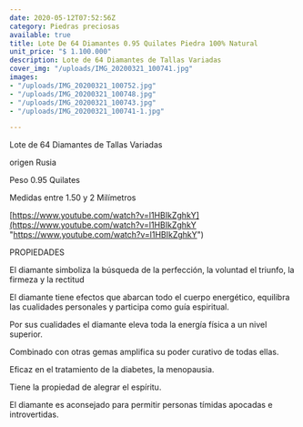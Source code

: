 ```yaml
---
date: 2020-05-12T07:52:56Z
category: Piedras preciosas
available: true
title: Lote De 64 Diamantes 0.95 Quilates Piedra 100% Natural
unit_price: "$ 1.100.000"
description: Lote de 64 Diamantes de Tallas Variadas
cover_img: "/uploads/IMG_20200321_100741.jpg"
images:
- "/uploads/IMG_20200321_100752.jpg"
- "/uploads/IMG_20200321_100748.jpg"
- "/uploads/IMG_20200321_100743.jpg"
- "/uploads/IMG_20200321_100741-1.jpg"

---
```

Lote de 64 Diamantes de Tallas Variadas

origen Rusia 

Peso 0.95 Quilates 

Medidas entre 1.50 y 2 Milímetros 

[https://www.youtube.com/watch?v=l1HBIkZghkY](https://www.youtube.com/watch?v=l1HBIkZghkY "https://www.youtube.com/watch?v=l1HBIkZghkY")

PROPIEDADES 

El diamante simboliza la búsqueda de la perfección, la voluntad el triunfo, la firmeza y la rectitud

El diamante tiene efectos que abarcan todo el cuerpo energético, equilibra las cualidades personales y participa como guía espiritual.

Por sus cualidades el diamante eleva toda la energía física a un nivel superior.

Combinado con otras gemas amplifica su poder curativo de todas ellas.

Eficaz en el tratamiento de la diabetes, la menopausia.

Tiene la propiedad de alegrar el espíritu.

El diamante es aconsejado para permitir personas tímidas apocadas e introvertidas.